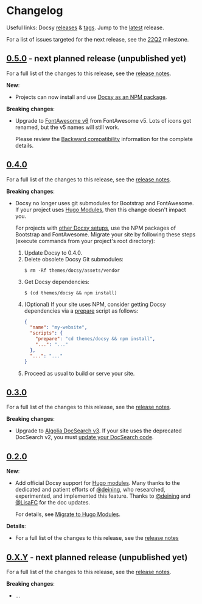 # Changelog

Useful links: Docsy [releases][] & [tags][]. Jump to the [latest][] release.

For a list of issues targeted for the next release, see the [22Q2][] milestone.

## [0.5.0][] - next planned release (unpublished yet)

For a full list of the changes to this release, see the [release notes][0.5.0].

**New**:

- Projects can now install and use [Docsy as an NPM package][].

**Breaking changes**:

- Upgrade to [FontAwesome v6](https://fontawesome.com/docs/web/setup/upgrade/) from FontAwesome v5. Lots of icons got renamed, but the v5 names will still work.

  Please review the [Backward compatibility](https://fontawesome.com/docs/web/setup/upgrade/whats-changed#backward-compatibility) information for the complete details.

[docsy as an npm package]:
  https://www.docsy.dev/docs/get-started/other-options/#option-3-docsy-as-an-npm-package

## [0.4.0][]

For a full list of the changes to this release, see the [release notes][0.4.0].

**Breaking changes**:

- Docsy no longer uses git submodules for Bootstrap and FontAwesome. If your
  project uses [Hugo Modules][], then this change doesn't impact you.

  For projects with [other Docsy setups][], use the NPM packages of Bootstrap
  and FontAwesome. Migrate your site by following these steps (execute commands
  from your project's root directory):

  1.  Update Docsy to 0.4.0.
  2.  Delete obsolete Docsy Git submodules:
      ```console
      $ rm -Rf themes/docsy/assets/vendor
      ```
  3.  Get Docsy dependencies:
      ```console
      $ (cd themes/docsy && npm install)
      ```
  4.  (Optional) If your site uses NPM, consider getting Docsy dependencies via
      a [prepare][] script as follows:
      ```json
      {
        "name": "my-website",
        "scripts": {
          "prepare": "cd themes/docsy && npm install",
          "...": "..."
        },
        "...": "..."
      }
      ```
  5.  Proceed as usual to build or serve your site.

[hugo modules]: https://www.docsy.dev/docs/get-started/docsy-as-module/
[other docsy setups]: https://www.docsy.dev/docs/get-started/other-options/
[prepare]:
  https://docs.npmjs.com/cli/v8/using-npm/scripts#prepare-and-prepublish

## [0.3.0][]

For a full list of the changes to this release, see the [release notes][0.3.0].

**Breaking changes**:

- Upgrade to
  [Algolia DocSearch v3](https://docsearch.algolia.com/docs/DocSearch-v3). If
  your site uses the deprecated DocSearch v2, you must
  [update your DocSearch code](https://docsearch.algolia.com/docs/migrating-from-v2).

## [0.2.0][]

**New**:

- Add official Docsy support for [Hugo modules][]. Many thanks to the dedicated
  and patient efforts of [@deining][], who researched, experimented, and
  implemented this feature. Thanks to [@deining][] and [@LisaFC][] for the doc
  updates.

  For details, see
  [Migrate to Hugo Modules](https://www.docsy.dev/docs/updating/convert-site-to-module/).

**Details**:

- For a full list of the changes to this release, see the [release notes][0.2.0]

## [0.X.Y][] - next planned release (unpublished yet)

For a full list of the changes to this release, see the [release notes][0.x.y].

**Breaking changes**:

- ...

[@deining]: https://github.com/deining
[@lisafc]: https://github.com/LisaFC
[0.2.0]: https://github.com/google/docsy/releases/v0.2.0
[0.3.0]: https://github.com/google/docsy/releases/v0.3.0
[0.4.0]: https://github.com/google/docsy/releases/v0.4.0
[0.5.0]: https://github.com/google/docsy/releases/v0.5.0
[0.x.y]: #
[22q2]: https://github.com/google/docsy/milestone/3
[hugo modules]: https://gohugo.io/hugo-modules/
[latest]: https://github.com/google/docsy/releases/latest
[releases]: https://github.com/google/docsy/releases
[tags]: https://github.com/google/docsy/tags
